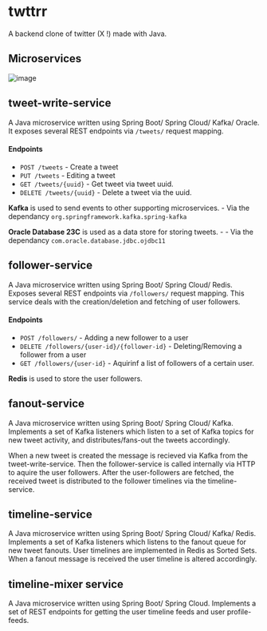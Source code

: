# twttrr
A backend clone of twitter (X !) made with Java.

## Microservices
![image](https://github.com/rashm1n/twttrr/assets/33457890/f5aa8ec7-ade6-4705-aa7d-dfcc0d016ac5)


## tweet-write-service

A Java microservice written using Spring Boot/ Spring Cloud/ Kafka/ Oracle. It exposes several REST endpoints via `/tweets/` request mapping.

#### Endpoints

- `POST /tweets` - Create a tweet
- `PUT /tweets` - Editing a tweet
- `GET /tweets/{uuid}` -  Get tweet via tweet uuid.
- `DELETE /tweets/{uuid}` - Delete a tweet via the uuid.

**Kafka** is used to send events to other supporting microservices. - Via the dependancy `org.springframework.kafka.spring-kafka`

**Oracle Database 23C** is used as a data store for storing tweets. - - Via the dependancy `com.oracle.database.jdbc.ojdbc11`

## follower-service

A Java microservice written using Spring Boot/ Spring Cloud/ Redis. Exposes several REST endpoints via `/followers/` request mapping. This service deals with the creation/deletion and fetching of user followers.

#### Endpoints

- `POST /followers/` - Adding a new follower to a user
- `DELETE /followers/{user-id}/{follower-id}` - Deleting/Removing a follower from a user
- `GET /followers/{user-id}` - Aquirinf a list of followers of a certain user.

**Redis** is used to store the user followers.

## fanout-service

A Java microservice written using Spring Boot/ Spring Cloud/ Kafka. Implements a set of Kafka listeners which listen to a set of Kafka topics for new tweet activity, and distributes/fans-out the tweets accordingly. 

When a new tweet is created the message is recieved via Kafka from the tweet-write-service. Then the follower-service is called internally via HTTP to aquire the user followers. After the user-followers are fetched, the received tweet is distributed to the follower timelines via the timeline-service.

## timeline-service

A Java microservice written using Spring Boot/ Spring Cloud/ Kafka/ Redis. Implements a set of Kafka listeners which listens to the fanout queue for new tweet fanouts. User timelines are implemented in Redis as Sorted Sets. When a fanout message is received the user timeline is altered accordingly.

## timeline-mixer service

A Java microservice written using Spring Boot/ Spring Cloud. Implements a set of REST endpoints for getting the user timeline feeds and user profile-feeds.
